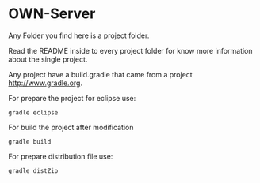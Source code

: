 OWN-Server
==========
Any Folder you find here is a project folder.

Read the README inside to every project folder for know more information about the single project.

Any project have a build.gradle that came from a project http://www.gradle.org.

For prepare the project for eclipse use:

    gradle eclipse

For build the project after modification

    gradle build

For prepare distribution file use:

    gradle distZip

